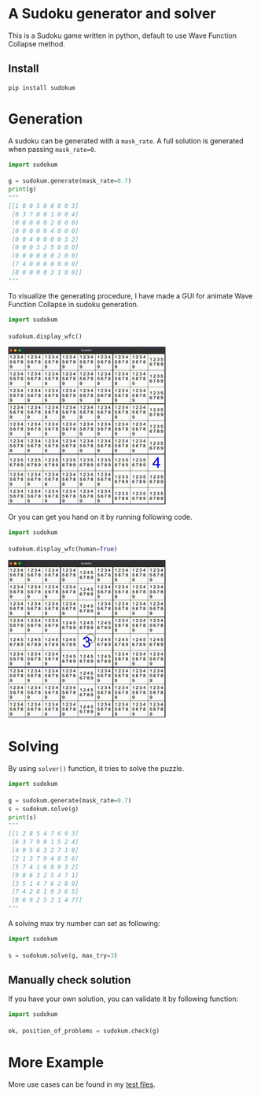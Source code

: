 # A Sudoku generator and solver

This is a Sudoku game written in python, default to use Wave Function Collapse method.

## Install

```shell
pip install sudokum
```

# Generation

A sudoku can be generated with a `mask_rate`. A full solution is generated when passing `mask_rate=0`.

```python
import sudokum

g = sudokum.generate(mask_rate=0.7)
print(g)
"""
[[1 0 0 5 0 0 0 0 3]
 [0 3 7 0 0 1 0 0 4]
 [0 0 0 0 0 2 0 0 0]
 [0 0 0 0 9 4 0 0 0]
 [0 0 4 0 0 0 0 3 2]
 [0 0 0 3 2 5 0 0 0]
 [0 0 0 0 0 0 2 0 0]
 [7 4 0 0 0 0 0 0 0]
 [8 0 0 0 0 3 1 0 0]]
"""
```

To visualize the generating procedure, I have made a GUI for animate Wave Function Collapse in sudoku generation.

```python
import sudokum

sudokum.display_wfc()
```

![auto](https://github.com/MorvanZhou/sudoku/raw/main/demo/sudoku_auto.gif)

Or you can get you hand on it by running following code.

```python
import sudokum

sudokum.display_wfc(human=True)
```

![human](https://github.com/MorvanZhou/sudoku/raw/main/demo/sudoku_human.gif)

# Solving

By using `solver()` function, it tries to solve the puzzle.

```python
import sudokum

g = sudokum.generate(mask_rate=0.7)
s = sudokum.solve(g)
print(s)
"""
[[1 2 8 5 4 7 6 9 3]
 [6 3 7 9 8 1 5 2 4]
 [4 9 5 6 3 2 7 1 8]
 [2 1 3 7 9 4 8 5 6]
 [5 7 4 1 6 8 9 3 2]
 [9 8 6 3 2 5 4 7 1]
 [3 5 1 4 7 6 2 8 9]
 [7 4 2 8 1 9 3 6 5]
 [8 6 9 2 5 3 1 4 7]]
"""
```

A solving max try number can set as following:

```python
import sudokum

s = sudokum.solve(g, max_try=3)
```

## Manually check solution

If you have your own solution, you can validate it by following function:

```python
import sudokum

ok, position_of_problems = sudokum.check(g)
```

# More Example

More use cases can be found in my [test files](https://github.com/MorvanZhou/sudoku/tree/main/tests).
